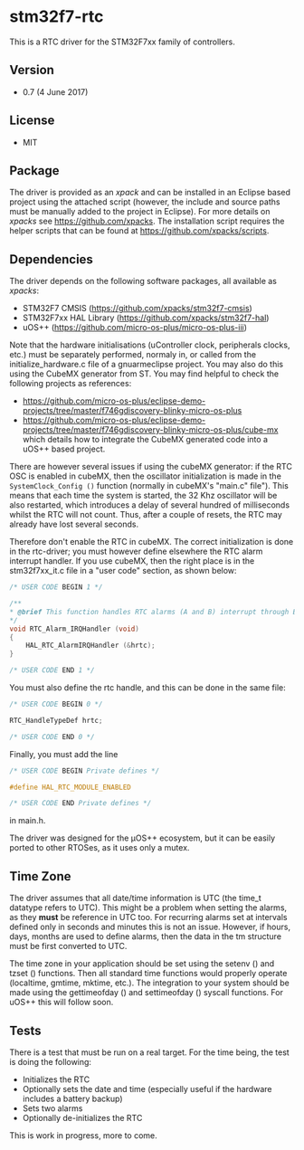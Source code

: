 # stm32f7-rtc
This is a RTC driver for the STM32F7xx family of controllers.

## Version
* 0.7 (4 June 2017)

## License
* MIT

## Package
The driver is provided as an _xpack_ and can be installed in an Eclipse based project using the attached script (however, the include and source paths must be manually added to the project in Eclipse). For more details on _xpacks_ see https://github.com/xpacks. The installation script requires the helper scripts that can be found at https://github.com/xpacks/scripts.

## Dependencies
The driver depends on the following software packages, all available as _xpacks_:
* STM32F7 CMSIS (https://github.com/xpacks/stm32f7-cmsis)
* STM32F7xx HAL Library (https://github.com/xpacks/stm32f7-hal)
* uOS++ (https://github.com/micro-os-plus/micro-os-plus-iii)

Note that the hardware initialisations (uController clock, peripherals clocks, etc.) must be separately performed, normaly in, or called from the initialize_hardware.c file of a gnuarmeclipse project. You may also do this using the CubeMX generator from ST. You may find helpful to check the following projects as references:
* https://github.com/micro-os-plus/eclipse-demo-projects/tree/master/f746gdiscovery-blinky-micro-os-plus
* https://github.com/micro-os-plus/eclipse-demo-projects/tree/master/f746gdiscovery-blinky-micro-os-plus/cube-mx which details how to integrate the CubeMX generated code into a uOS++ based project.

There are however several issues if using the cubeMX generator: if the RTC OSC is enabled in cubeMX, then the oscillator initialization is made in the `SystemClock_Config ()` function (normally in cubeMX's "main.c" file"). This means that each time the system is started, the 32 Khz oscillator will be also restarted, which introduces a delay of several hundred of milliseconds whilst the RTC will not count. Thus, after a couple of resets, the RTC may already have lost several seconds.

Therefore don't enable the RTC in cubeMX. The correct initialization is done in the rtc-driver; you must however define elsewhere the RTC alarm interrupt handler. If you use cubeMX, then the right place is in the stm32f7xx_it.c file in a "user code" section, as shown below:

```c
/* USER CODE BEGIN 1 */

/**
* @brief This function handles RTC alarms (A and B) interrupt through EXTI line 17.
*/
void RTC_Alarm_IRQHandler (void)
{
    HAL_RTC_AlarmIRQHandler (&hrtc);
}

/* USER CODE END 1 */
```

You must also define the rtc handle, and this can be done in the same file:

```c
/* USER CODE BEGIN 0 */

RTC_HandleTypeDef hrtc;

/* USER CODE END 0 */
```

Finally, you must add the line

```c
/* USER CODE BEGIN Private defines */

#define HAL_RTC_MODULE_ENABLED

/* USER CODE END Private defines */
```

in main.h.

The driver was designed for the µOS++ ecosystem, but it can be easily ported to other RTOSes, as it uses only a mutex.

## Time Zone
The driver assumes that all date/time information is UTC (the time_t datatype refers to UTC). This might be a problem when setting the alarms, as they __must__ be reference in UTC too. For recurring alarms set at intervals defined only in seconds and minutes this is not an issue. However, if hours, days, months are used to define alarms, then the data in the tm structure must be first converted to UTC.

The time zone in your application should be set using the setenv () and tzset () functions. Then all standard time functions would properly operate (localtime, gmtime, mktime, etc.). The integration to your system should be made using the gettimeofday () and settimeofday () syscall functions. For uOS++ this will follow soon.

## Tests
There is a test that must be run on a real target. For the time being, the test is doing the following:
* Initializes the RTC
* Optionally sets the date and time (especially useful if the hardware includes a battery backup)
* Sets two alarms
* Optionally de-initializes the RTC

This is work in progress, more to come.

